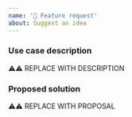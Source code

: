```yaml
---
name: '🎉 Feature request'
about: Suggest an idea
---
```


<!-- ⚠️⚠️ Search existing issues to avoid creating duplicates  -->
<!-- ⚠️⚠️ Plugin enhancements should be proposed at plugin repository, not here -->

<!-- ⚠️⚠️ Answer ALL required questions below -->
<!-- ⚠️⚠️ Request will likely not be processed if some of the answers are missing -->

<!--
Q1: Describe the problem (use case) that needs to be solved
-->

### Use case description

⚠️⚠️ REPLACE WITH DESCRIPTION

<!--
Q2: Propose solution (e.g. provide configuration example)

Note: This is optional, remove this section if you do not wish to propose anything at this point
-->

### Proposed solution

⚠️⚠️ REPLACE WITH PROPOSAL
